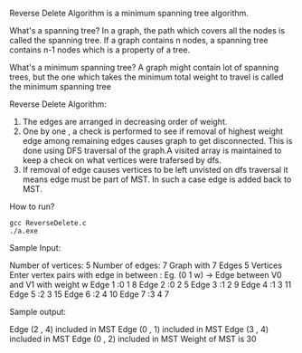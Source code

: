 Reverse Delete Algorithm is a minimum spanning tree algorithm.

What's a spanning tree?
In a graph, the path which covers all the nodes is called the spanning tree. 
If a graph contains n nodes, a spanning tree contains n-1 nodes which is a property of a tree.

What's a minimum spanning tree? 
A graph might contain lot of spanning trees, but the one which takes the minimum total weight to travel is called the minimum spanning tree

Reverse Delete Algorithm:
1) The edges are arranged in decreasing order of weight.
2) One by one , a check is performed to see if removal of highest weight edge among remaining edges causes graph to get disconnected.
This is done using DFS traversal of the graph.A visited array is maintained to keep a check on what vertices were trafersed by dfs.
3) If removal of edge causes vertices to be left unvisted on dfs traversal it means edge must be part of MST. In such a case edge is added back to MST.

How to run?
```
gcc ReverseDelete.c
./a.exe
```

Sample Input:

Number of vertices: 5
Number of edges: 7
Graph with 7 Edges 5 Vertices
Enter vertex pairs with edge in between : Eg. (0 1 w) -> Edge between V0 and V1 with weight w
Edge 1  :0 1 8
Edge 2  :0 2 5
Edge 3  :1 2 9
Edge 4  :1 3 11
Edge 5  :2 3 15
Edge 6  :2 4 10
Edge 7  :3 4 7

Sample output:

Edge (2 , 4) included in MST
Edge (0 , 1) included in MST
Edge (3 , 4) included in MST
Edge (0 , 2) included in MST
Weight of MST is 30